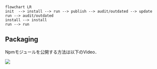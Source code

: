 ```mermaid
flowchart LR
init  --> install --> run --> publish --> audit/outdated --> update
run --> audit/outdated
install --> install
run --> run
```


## Packaging
Npmモジュールを公開する方法は以下のVideo．

![](https://www.youtube.com/watch?v=BkotrAFtBM0)